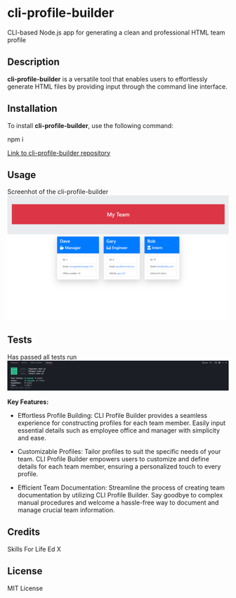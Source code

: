 # cli-profile-builder

CLI-based Node.js app for generating a clean and professional HTML team profile

## Description

**cli-profile-builder** is a versatile tool that enables users to effortlessly generate HTML files by providing input through the command line interface.

## Installation

To install **cli-profile-builder**, use the following command:

npm i

[Link to cli-profile-builder repository](https://github.com/lav3ll/cli-profile-builder)

## Usage

Screenhot of the cli-profile-builder
![Screenhot of the cli-profile-builder](./images/sc1.png)

## Tests

Has passed all tests run
![Screenhot of the cli-profile-builder](./images/sc2.png)

**Key Features:**

- Effortless Profile Building: CLI Profile Builder provides a seamless experience for constructing profiles for each team member. Easily input essential details such as employee office and manager with simplicity and ease.

- Customizable Profiles: Tailor profiles to suit the specific needs of your team. CLI Profile Builder empowers users to customize and define details for each team member, ensuring a personalized touch to every profile.

- Efficient Team Documentation: Streamline the process of creating team documentation by utilizing CLI Profile Builder. Say goodbye to complex manual procedures and welcome a hassle-free way to document and manage crucial team information.

## Credits

Skills For Life
Ed X

## License

MIT License
